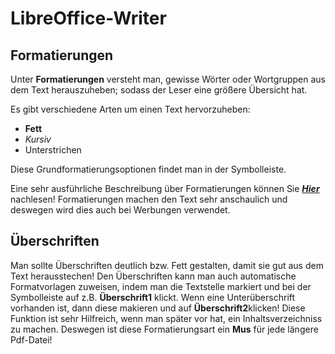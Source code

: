 # LibreOffice-Writer

## Formatierungen

Unter **Formatierungen** versteht man, gewisse Wörter oder Wortgruppen aus dem Text herauszuheben;
sodass der Leser eine größere Übersicht hat. 

Es gibt verschiedene Arten um einen Text hervorzuheben:

* **Fett**
* *Kursiv*
* Unterstrichen

Diese Grundformatierungsoptionen findet man in der Symbolleiste.

Eine sehr ausführliche Beschreibung über Formatierungen können Sie [***Hier***](https://www.openoffice.org/de/doc/oooauthors/writer/06-einfuehrung-in-formatvorlagen.pdf) nachlesen! Formatierungen machen den Text sehr anschaulich und deswegen wird dies auch bei Werbungen verwendet.



## Überschriften

Man sollte Überschriften deutlich bzw. Fett gestalten, damit sie gut aus dem Text herausstechen!
Den Überschriften kann man auch automatische Formatvorlagen zuweisen,
indem man die Textstelle markiert und bei der Symbolleiste auf z.B. **Überschrift1** klickt. Wenn eine Unterüberschrift vorhanden ist, dann diese makieren und auf **Überschrift2**klicken!
Diese Funktion ist sehr Hilfreich, wenn man später vor hat, ein Inhaltsverzeichniss zu machen. Deswegen ist diese Formatierungsart ein **Mus** für jede längere Pdf-Datei!

